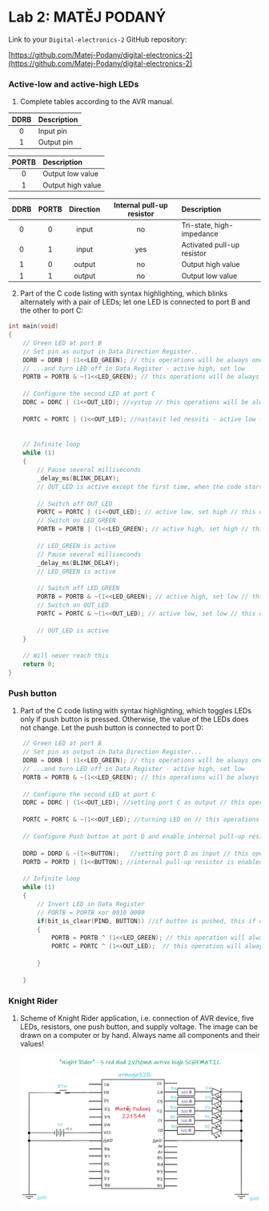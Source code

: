 # Lab 2: MATĚJ PODANÝ

Link to your `Digital-electronics-2` GitHub repository:

   [https://github.com/Matej-Podany/digital-electronics-2](https://github.com/Matej-Podany/digital-electronics-2)


### Active-low and active-high LEDs

1. Complete tables according to the AVR manual.

| **DDRB** | **Description** |
| :-: | :-- |
| 0 | Input pin |
| 1 | Output pin |

| **PORTB** | **Description** |
| :-: | :-- |
| 0 | Output low value |
| 1 | Output high value |

| **DDRB** | **PORTB** | **Direction** | **Internal pull-up resistor** | **Description** |
| :-: | :-: | :-: | :-: | :-- |
| 0 | 0 | input | no | Tri-state, high-impedance |
| 0 | 1 | input | yes | Activated pull-up resistor |
| 1 | 0 | output | no | Output high value |
| 1 | 1 | output | no | Output low value |

2. Part of the C code listing with syntax highlighting, which blinks alternately with a pair of LEDs; let one LED is connected to port B and the other to port C:

```c
int main(void)
{
    // Green LED at port B
    // Set pin as output in Data Direction Register...
    DDRB = DDRB | (1<<LED_GREEN); // this operations will be always one
    // ...and turn LED off in Data Register - active high, set low
    PORTB = PORTB & ~(1<<LED_GREEN); // this operations will be always zero

    // Configure the second LED at port C
    DDRC = DDRC | (1<<OUT_LED); //vystup // this operations will be always one
	
    PORTC = PORTC | (1<<OUT_LED); //nastavit led nesviti - active low - set high // this operations will be always one


    // Infinite loop
    while (1)
    {
        // Pause several milliseconds
        _delay_ms(BLINK_DELAY);
        // OUT_LED is active except the first time, when the code starts

        // Switch off OUT_LED
        PORTC = PORTC | (1<<OUT_LED); // active low, set high // this operations will be always one
        // Switch on LED_GREEN
        PORTB = PORTB | (1<<LED_GREEN); // active high, set high // this operations will be always one
		
        // LED_GREEN is active 
        // Pause several milliseconds
        _delay_ms(BLINK_DELAY);
        // LED_GREEN is active
		
        // Switch off LED_GREEN
        PORTB = PORTB & ~(1<<LED_GREEN); // active high, set low // this operations will be always zero
        // Switch on OUT_LED
        PORTC = PORTC & ~(1<<OUT_LED); // active low, set low // this operations will be always zero
		
        // OUT_LED is active
    }

    // Will never reach this
    return 0;
}
```


### Push button

1. Part of the C code listing with syntax highlighting, which toggles LEDs only if push button is pressed. Otherwise, the value of the LEDs does not change. Let the push button is connected to port D:

```c
    // Green LED at port B
    // Set pin as output in Data Direction Register...
    DDRB = DDRB | (1<<LED_GREEN); // this operations will be always one
    // ...and turn LED off in Data Register - active high, set low
    PORTB = PORTB & ~(1<<LED_GREEN); // this operations will be always zero

    // Configure the second LED at port C
    DDRC = DDRC | (1<<OUT_LED); //setting port C as output // this operations will be always one
    
    PORTC = PORTC & ~(1<<OUT_LED); //turning LED on // this operations will be always zero
	
    // Configure Push button at port D and enable internal pull-up resistor
	
    DDRD = DDRD & ~(1<<BUTTON);   //setting port D as input // this operation is always zero
    PORTD = PORTD | (1<<BUTTON); //internal pull-up resistor is enabled // this operation is always one
	
    // Infinite loop
    while (1)
    {
	    // Invert LED in Data Register
	    // PORTB = PORTB xor 0010 0000
	    if(bit_is_clear(PIND, BUTTON)) //if button is pushed, this if condition is not skipped
	    {	
    	    PORTB = PORTB ^ (1<<LED_GREEN); // this operation will always inverse value of PORTB
    	    PORTC = PORTC ^ (1<<OUT_LED);  // this operation will always inverse value of PORTC
			
	    }
        
    }
```


### Knight Rider

1. Scheme of Knight Rider application, i.e. connection of AVR device, five LEDs, resistors, one push button, and supply voltage. The image can be drawn on a computer or by hand. Always name all components and their values!

   ![Schematic](https://github.com/Matej-Podany/digital-electronics-2/blob/main/Labs/02-leds/images/schematic.jpg "Schematic")